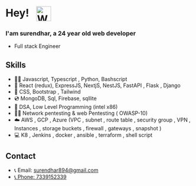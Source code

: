 # Hey! &nbsp; <img align="center" src="https://c.tenor.com/oqyUP8ollp8AAAAi/amphibia-anne-boonchuy.gif" alt="Waving hand" width="40px">

### I'am surendhar, a 24 year old web developer 

  <ul>
      <li> Full stack Engineer</li>
  </ul>

## Skills 

  <ul>
    <li>🧑‍💻 Javascript, Typescript , Python, Bashscript </li>
    <li>🔩 React (redux), ExpressJS, NextjS, NestJS, FastAPI , Flask , Django</li>
    <li>🚀 CSS, Bootstrap , Tailwind</li>
    <li>💿 MongoDB, Sql, Firebase, sqllite</li>
    <li>👀 DSA, Low Level Programming (intel x86) </li>
    <li>🧑‍💻 Network pentesting & web Pentesting ( OWASP-10) </li>
    <li>☁️ AWS , GCP , Azure (VPC , subnet , route table , security group , VPN , Instances , storage buckets , firewall , gateways , snapshot ) </li>
    <li>💻 K8 , Jenkins , docker , ansible , terraform , shell script </li>
  </ul>

## Contact

  <ul>
    <li>📞 Email: <a href="mailto:surendhar894@gmail.com">surendhar894@gmail.com</li>
    <li>📞 Phone: <a href="tel:+91733-915-2339">7339152339</li>
  </ul>


